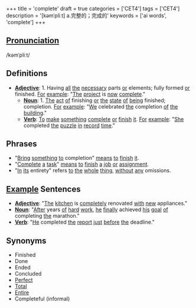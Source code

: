 +++
title = 'complete'
draft = true
categories = ['CET4']
tags = ['CET4']
description = '[kəmˈpliːt] a.完整的；完成的'
keywords = ['ai words', 'complete']
+++

## [Pronunciation](/post/pronunciation/)
/kəmˈpliːt/

## Definitions
- **[Adjective](/post/adjective/)**: 1. Having [all](/post/all/) [the](/post/the/) [necessary](/post/necessary/) parts [or](/post/or/) elements; fully formed [or](/post/or/) finished. [For](/post/for/) [example](/post/example/): "[The](/post/the/) [project](/post/project/) is [now](/post/now/) [complete](/post/complete/)."
   - **[Noun](/post/noun/)**: 1. [The](/post/the/) [act](/post/act/) [of](/post/of/) finishing [or](/post/or/) [the](/post/the/) [state](/post/state/) [of](/post/of/) [being](/post/being/) finished; completion. [For](/post/for/) [example](/post/example/): "[We](/post/we/) celebrated [the](/post/the/) completion [of](/post/of/) [the](/post/the/) [building](/post/building/)."
   - **[Verb](/post/verb/)**: [To](/post/to/) [make](/post/make/) [something](/post/something/) [complete](/post/complete/) [or](/post/or/) [finish](/post/finish/) [it](/post/it/). [For](/post/for/) [example](/post/example/): "[She](/post/she/) completed [the](/post/the/) [puzzle](/post/puzzle/) [in](/post/in/) [record](/post/record/) [time](/post/time/)."

## Phrases
- "[Bring](/post/bring/) [something](/post/something/) [to](/post/to/) completion" [means](/post/means/) [to](/post/to/) [finish](/post/finish/) [it](/post/it/).
- "[Complete](/post/complete/) [a](/post/a/) [task](/post/task/)" [means](/post/means/) [to](/post/to/) [finish](/post/finish/) [a](/post/a/) [job](/post/job/) [or](/post/or/) [assignment](/post/assignment/).
- "[In](/post/in/) [its](/post/its/) entirety" refers [to](/post/to/) [the](/post/the/) [whole](/post/whole/) [thing](/post/thing/), [without](/post/without/) [any](/post/any/) omissions.

## [Example](/post/example/) Sentences
- **[Adjective](/post/adjective/)**: "[The](/post/the/) [kitchen](/post/kitchen/) is [completely](/post/completely/) renovated [with](/post/with/) [new](/post/new/) appliances."
- **[Noun](/post/noun/)**: "[After](/post/after/) years [of](/post/of/) [hard](/post/hard/) [work](/post/work/), [he](/post/he/) [finally](/post/finally/) achieved [his](/post/his/) [goal](/post/goal/) [of](/post/of/) completing [the](/post/the/) marathon."
- **[Verb](/post/verb/)**: "[He](/post/he/) completed [the](/post/the/) [report](/post/report/) [just](/post/just/) [before](/post/before/) [the](/post/the/) deadline."

## Synonyms
- Finished
- Done
- Ended
- Concluded
- [Perfect](/post/perfect/)
- [Total](/post/total/)
- [Entire](/post/entire/)
- Completeful (informal)
